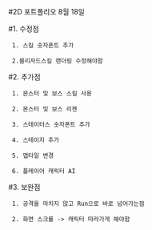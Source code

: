 #2D 포트폴리오 8월 18일

#1. 수정점
     
     1. 스킬 숫자폰트 추가
      
     2.블리자드스킬 랜더링 수정해야함
      
#2. 추가점
      
     1. 몬스터 및 보스 스킬 사용
      
     2. 몬스터 및 보스 리젠
      
     3. 스테이터스 숫자폰트 추가
      
     4. 스테이지 추가
      
     5. 맵타일 변경
      
     6. 플레이어 캐릭터 AI
    
#3. 보완점
      
     1. 공격을 마치지 않고 Run으로 바로 넘어가는점
      
     2. 화면 스크롤 -> 캐릭터 따라가게 해야함
